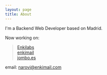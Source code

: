 ```yaml
---
layout: page
title: About
---
```


I'm a Backend Web Developer based on Madrid.

Now working on:

> <a href="http://enkilabs.site/" target="_blank">Enkilabs</a><br>
> <a href="http://enkimail.com/" target="_blank">enkimail</a><br>
> <a href="http://jombo.es/" target="_blank">jombo.es</a><br>

email: narovi@enkimail.com